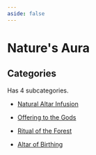 ```yaml
---
aside: false
---
```



# Nature's Aura

## Categories

Has 4 subcategories.

* [Natural Altar Infusion](./altar.md)

* [Offering to the Gods](./offering.md)

* [Ritual of the Forest](./ritual.md)

* [Altar of Birthing](./spawning.md)

